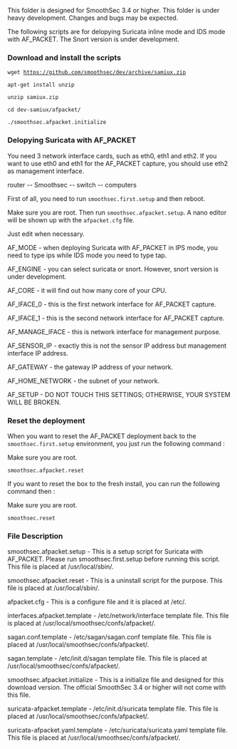 This folder is designed for SmoothSec 3.4 or higher.  This folder is under heavy development.  Changes and bugs may be expected.

The following scripts are for delopying Suricata inline mode and IDS mode with AF_PACKET.  The Snort version is under development.

<h3>Download and install the scripts</h3>

<code>wget https://github.com/smoothsec/dev/archive/samiux.zip</code>

<code>apt-get install unzip</code>

<code>unzip samiux.zip</code>

<code>cd dev-samiux/afpacket/</code>

<code>./smoothsec.afpacket.initialize</code>

<h3>Delopying Suricata with AF_PACKET</h3>

You need 3 network interface cards, such as eth0, eth1 and eth2.  If you want to use eth0 and eth1 for the AF_PACKET capture, you should use eth2 as management interface.

router -- Smoothsec -- switch -- computers

First of all, you need to run <code>smoothsec.first.setup</code> and then reboot.

Make sure you are root.  Then run <code>smoothsec.afpacket.setup</code>.  A nano editor will be shown up with the <code>afpacket.cfg</code> file.

Just edit when necessary.

AF_MODE - when deploying Suricata with AF_PACKET in IPS mode, you need to type ips while IDS mode you need to type tap.

AF_ENGINE - you can select suricata or snort.  However, snort version is under development.

AF_CORE - it will find out how many core of your CPU.

AF_IFACE_0 - this is the first network interface for AF_PACKET capture.

AF_IFACE_1 - this is the second network interface for AF_PACKET capture.

AF_MANAGE_IFACE - this is network interface for management purpose.

AF_SENSOR_IP - exactly this is not the sensor IP address but management interface IP address.

AF_GATEWAY - the gateway IP address of your network.

AF_HOME_NETWORK - the subnet of your network.

AF_SETUP - DO NOT TOUCH THIS SETTINGS; OTHERWISE, YOUR SYSTEM WILL BE BROKEN.

<h3>Reset the deployment</h3>

When you want to reset the AF_PACKET deployment back to the <code>smoothsec.first.setup</code> environment, you just run the following command :

Make sure you are root.

<code>smoothsec.afpacket.reset</code>

If you want to reset the box to the fresh install, you can run the following command then :

Make sure you are root.

<code>smoothsec.reset</code>

<h3>File Description</h3>

smoothsec.afpacket.setup - This is a setup script for Suricata with AF_PACKET.  Please run smoothsec.first.setup before running this script.
                           This file is placed at /usr/local/sbin/.

smoothsec.afpacket.reset - This is a uninstall script for the purpose.  This file is placed at /usr/local/sbin/.

afpacket.cfg - This is a configure file and it is placed at /etc/.

interfaces.afpacket.template - /etc/network/interface template file.  This file is placed at /usr/local/smoothsec/confs/afpacket/.

sagan.conf.template - /etc/sagan/sagan.conf template file.  This file is placed at /usr/local/smoothsec/confs/afpacket/.

sagan.template - /etc/init.d/sagan template file.  This file is placed at /usr/local/smoothsec/confs/afpacket/.

smoothsec.afpacket.initialize - This is a initialize file and designed for this download version.  The official SmoothSec 3.4 or higher will not come with this file.

suricata-afpacket.template - /etc/init.d/suricata template file.  This file is placed at /usr/local/smoothsec/confs/afpacket/.

suricata-afpacket.yaml.template - /etc/suricata/suricata.yaml template file.  This file is placed at /usr/local/smoothsec/confs/afpacket/.



